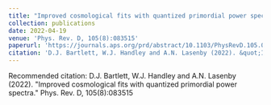 ```yaml
---
title: "Improved cosmological fits with quantized primordial power spectra"
collection: publications
date: 2022-04-19
venue: 'Phys. Rev. D, 105(8):083515'
paperurl: 'https://journals.aps.org/prd/abstract/10.1103/PhysRevD.105.083515'
citation: 'D.J. Bartlett, W.J. Handley and A.N. Lasenby (2022). &quot;Improved cosmological fits with quantized primordial power spectra.&quot; <i>Phys. Rev. D, 105(8):083515</i>.'
---
```


Recommended citation: D.J. Bartlett, W.J. Handley and A.N. Lasenby (2022). "Improved cosmological fits with quantized primordial power spectra." Phys. Rev. D, 105(8):083515 
